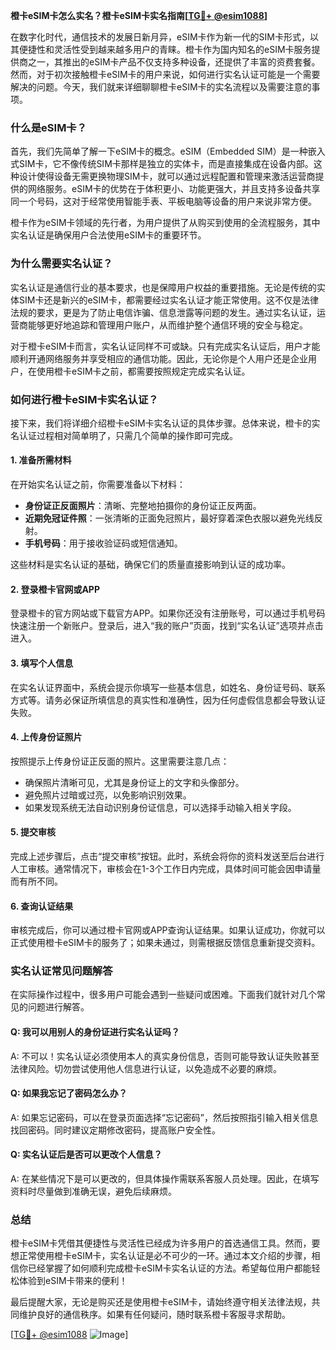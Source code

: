 **橙卡eSIM卡怎么实名？橙卡eSIM卡实名指南[[TG💪+ @esim1088](https://t.me/s/esim1088)]**

在数字化时代，通信技术的发展日新月异，eSIM卡作为新一代的SIM卡形式，以其便捷性和灵活性受到越来越多用户的青睐。橙卡作为国内知名的eSIM卡服务提供商之一，其推出的eSIM卡产品不仅支持多种设备，还提供了丰富的资费套餐。然而，对于初次接触橙卡eSIM卡的用户来说，如何进行实名认证可能是一个需要解决的问题。今天，我们就来详细聊聊橙卡eSIM卡的实名流程以及需要注意的事项。

### 什么是eSIM卡？

首先，我们先简单了解一下eSIM卡的概念。eSIM（Embedded SIM）是一种嵌入式SIM卡，它不像传统SIM卡那样是独立的实体卡，而是直接集成在设备内部。这种设计使得设备无需更换物理SIM卡，就可以通过远程配置和管理来激活运营商提供的网络服务。eSIM卡的优势在于体积更小、功能更强大，并且支持多设备共享同一个号码，这对于经常使用智能手表、平板电脑等设备的用户来说非常方便。

橙卡作为eSIM卡领域的先行者，为用户提供了从购买到使用的全流程服务，其中实名认证是确保用户合法使用eSIM卡的重要环节。

### 为什么需要实名认证？

实名认证是通信行业的基本要求，也是保障用户权益的重要措施。无论是传统的实体SIM卡还是新兴的eSIM卡，都需要经过实名认证才能正常使用。这不仅是法律法规的要求，更是为了防止电信诈骗、信息泄露等问题的发生。通过实名认证，运营商能够更好地追踪和管理用户账户，从而维护整个通信环境的安全与稳定。

对于橙卡eSIM卡而言，实名认证同样不可或缺。只有完成实名认证后，用户才能顺利开通网络服务并享受相应的通信功能。因此，无论你是个人用户还是企业用户，在使用橙卡eSIM卡之前，都需要按照规定完成实名认证。

### 如何进行橙卡eSIM卡实名认证？

接下来，我们将详细介绍橙卡eSIM卡实名认证的具体步骤。总体来说，橙卡的实名认证过程相对简单明了，只需几个简单的操作即可完成。

#### 1. 准备所需材料

在开始实名认证之前，你需要准备以下材料：

- **身份证正反面照片**：清晰、完整地拍摄你的身份证正反两面。
- **近期免冠证件照**：一张清晰的正面免冠照片，最好穿着深色衣服以避免光线反射。
- **手机号码**：用于接收验证码或短信通知。

这些材料是实名认证的基础，确保它们的质量直接影响到认证的成功率。

#### 2. 登录橙卡官网或APP

登录橙卡的官方网站或下载官方APP。如果你还没有注册账号，可以通过手机号码快速注册一个新账户。登录后，进入“我的账户”页面，找到“实名认证”选项并点击进入。

#### 3. 填写个人信息

在实名认证界面中，系统会提示你填写一些基本信息，如姓名、身份证号码、联系方式等。请务必保证所填信息的真实性和准确性，因为任何虚假信息都会导致认证失败。

#### 4. 上传身份证照片

按照提示上传身份证正反面的照片。这里需要注意几点：

- 确保照片清晰可见，尤其是身份证上的文字和头像部分。
- 避免照片过暗或过亮，以免影响识别效果。
- 如果发现系统无法自动识别身份证信息，可以选择手动输入相关字段。

#### 5. 提交审核

完成上述步骤后，点击“提交审核”按钮。此时，系统会将你的资料发送至后台进行人工审核。通常情况下，审核会在1-3个工作日内完成，具体时间可能会因申请量而有所不同。

#### 6. 查询认证结果

审核完成后，你可以通过橙卡官网或APP查询认证结果。如果认证成功，你就可以正式使用橙卡eSIM卡的服务了；如果未通过，则需根据反馈信息重新提交资料。

### 实名认证常见问题解答

在实际操作过程中，很多用户可能会遇到一些疑问或困难。下面我们就针对几个常见的问题进行解答。

#### Q: 我可以用别人的身份证进行实名认证吗？

A: 不可以！实名认证必须使用本人的真实身份信息，否则可能导致认证失败甚至法律风险。切勿尝试使用他人信息进行认证，以免造成不必要的麻烦。

#### Q: 如果我忘记了密码怎么办？

A: 如果忘记密码，可以在登录页面选择“忘记密码”，然后按照指引输入相关信息找回密码。同时建议定期修改密码，提高账户安全性。

#### Q: 实名认证后是否可以更改个人信息？

A: 在某些情况下是可以更改的，但具体操作需联系客服人员处理。因此，在填写资料时尽量做到准确无误，避免后续麻烦。

### 总结

橙卡eSIM卡凭借其便捷性与灵活性已经成为许多用户的首选通信工具。然而，要想正常使用橙卡eSIM卡，实名认证是必不可少的一环。通过本文介绍的步骤，相信你已经掌握了如何顺利完成橙卡eSIM卡实名认证的方法。希望每位用户都能轻松体验到eSIM卡带来的便利！

最后提醒大家，无论是购买还是使用橙卡eSIM卡，请始终遵守相关法律法规，共同维护良好的通信秩序。如果有任何疑问，随时联系橙卡客服寻求帮助。

[[TG💪+ @esim1088](https://t.me/s/esim1088) ![Image](https://i.postimg.cc/4NQfJmqS/Snipaste-2025-05-13-00-14-12.png)]